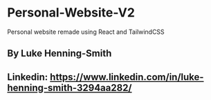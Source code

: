 # Personal-Website-V2

Personal website remade using React and TailwindCSS

## By Luke Henning-Smith

## Linkedin: https://www.linkedin.com/in/luke-henning-smith-3294aa282/
